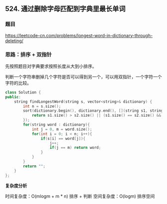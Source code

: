 ## 524. 通过删除字母匹配到字典里最长单词

### 题目

https://leetcode-cn.com/problems/longest-word-in-dictionary-through-deleting/

### 思路：排序 + 双指针 

先按照题目对字典要求按照长度从大到小排序。

判断一个字符串删掉几个字符是否可以得到另一个，可以用双指针，一个字符一个字符的比较。

```C++
class Solution {
public:
    string findLongestWord(string s, vector<string>& dictionary) {
        int n = s.size();
        sort(dictionary.begin(), dictionary.end(), [](string s1, string s2) {
            return s1.size() > s2.size() || (s1.size() == s2.size() && s1 < s2);
        });
        for(string word : dictionary){
            int j = 0, m = word.size();
            for(int i = 0; i < n; i++){
                if(s[i] == word[j]){
                    j++;
                    if(j == m) return word;
                }
            } 
        }
        return "";
    }
};
```

**复杂度分析**

时间复杂度：O(mlogm + m * n) 排序 + 判断
空间复杂度：O(logm) 排序空间